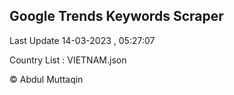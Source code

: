 

## Google Trends Keywords Scraper 
 
Last Update 14-03-2023 , 05:27:07

Country List :
VIETNAM.json



© Abdul Muttaqin 
